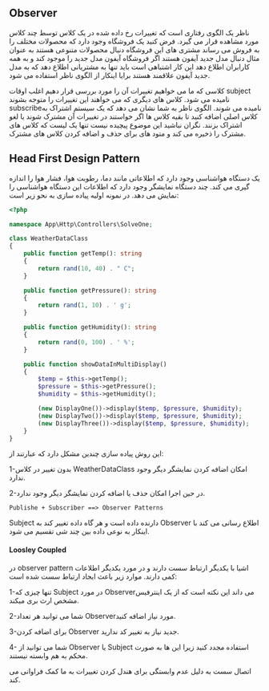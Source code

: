 ## Observer

ناظر یک الگوی رفتاری است که تغییرات رخ داده شده در یک کلاس توسط چند کلاس مورد مشاهده قرار می گیرد. فرض کنید یک فروشگاه وجود دارد که محصولات مختلف را به فروش می رساند مشتری های این فروشگاه دنبال محصولات متنوعی هستند به عنوان مثال دنبال مدل جدید آیفون هستند اگر فروشگاه آیفون مدل جدید را موجود کند و به همه کارابران اطلاع دهد این کار اشتباهی است باید تنها به مشتریانی اطلاع دهد که به مدل جدید آیفون علاقمند هستند برایا اینکار از الگوی ناظر استفاده می شود.

کلاسی که ما می خواهیم تغییرات آن را مورد بررسی قرار دهیم اغلب اوقات subject نامیده می شود. کلاس های دیگری که می خواهند این تغییرات را متوجه بشوند subscribeنامیده می شوند. الگوی ناظر به شما نشان می دهد که یک سیستم اشتراک به کلاس اصلی اضافه کنید تا بقیه کلاس ها اگر خواستند در تغییرات آن مشترک شوند یا لغو اشتراک بزنند. نگران نباشید این موضوع پیچیده نیست تنها یک لیست که کلاس های مشترک را ذخیره می کند و متود های برای حذف و اضافه کردن کلاس های مشترک.

## Head First Design Pattern

یک دستگاه هواشناسی وجود دارد که اطلاعاتی مانند دما، رطوبت هوا، فشار هوا را اندازه گیری می کند. چند دستگاه نمایشگر وجود دارد که اطلاعات این دستگاه هواشناسی را نمایش می دهد. در نمونه اولیه پیاده سازی به نحو زیر است:

```php
<?php

namespace App\Http\Controllers\SolveOne;

class WeatherDataClass
{
    public function getTemp(): string
    {
        return rand(10, 40) . " C";
    }

    public function getPressure(): string
    {
        return rand(1, 10) . ' g';
    }

    public function getHumidity(): string
    {
        return rand(0, 100) . ' %';
    }

    public function showDataInMultiDisplay()
    {
        $temp = $this->getTemp();
        $pressure = $this->getPressure();
        $humidity = $this->getHumidity();

        (new DisplayOne())->display($temp, $pressure, $humidity);
        (new DisplayTwo())->display($temp, $pressure, $humidity);
        (new DisplayThree())->display($temp, $pressure, $humidity);
    }
}
```

این روش پیاده سازی چندین مشکل دارد که عبارتند از:

1-بدون تغییر در کلاس WeatherDataClass امکان اضافه کردن نمایشگر دیگر وجود ندارد.

2-در حین اجرا امکان حذف یا اضافه کردن نمایشگر دیگر وجود ندارد.

```
Publishe + Subscriber ==> Observer Patterns
```

Subject دارنده داده است و هر گاه داده تغییر کند به Observer اطلاع رسانی می کند با اینکار به نوعی داده بین چند شی تقسیم می شود.

#### Loosley Coupled

در observer pattern اشیا با یکدیگر ارتباط سست دارند و در مورد یکدیگر اطلاعات کمی دارند. موارد زیر باعث ایجاد ارتباط سست شده است:

1-تنها چیزی که Subject در مورد Observerمی داند این نکته است که از یک اینترفیس مشخص ارث بری میکند.

2-شما می توانید هر تعداد Observerمورد نیاز اضافه کنید.

3-برای اضافه کردن Observer جدید نیاز به تغییر کد ندارید.

4- شما می توانید از Observer یا Subject استفاده مجدد کنید زیرا این ها به صورت محکم به هم وابسته نیستند.

اتصال سست به دلیل عدم وابستگی برای هندل کردن تغییرات به ما کمک فراوانی می کند.

